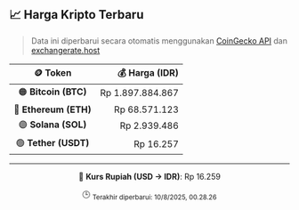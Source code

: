 

<!-- HARGA_KRIPTO -->
## 📈 Harga Kripto Terbaru

> Data ini diperbarui secara otomatis menggunakan [CoinGecko API](https://www.coingecko.com/) dan [exchangerate.host](https://exchangerate.host/)

<div align="center">

| 🪙 Token | 💰 Harga (IDR) |
|:------:|---------------:|
| 🟠 **Bitcoin (BTC)**   | Rp 1.897.884.867 |
| 🔵 **Ethereum (ETH)**  | Rp 68.571.123 |
| 🟣 **Solana (SOL)**    | Rp 2.939.486 |
| 🟢 **Tether (USDT)**   | Rp 16.257 |

---

💱 **Kurs Rupiah (USD → IDR)**: Rp 16.259

🕒 <sub>Terakhir diperbarui: 10/8/2025, 00.28.26</sub>

</div>
<!-- /HARGA_KRIPTO -->